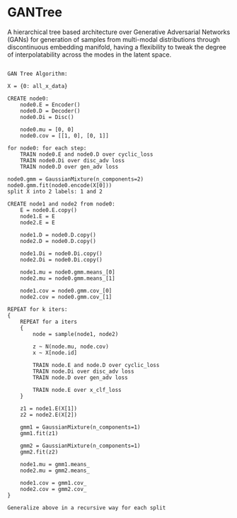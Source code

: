 # GANTree

A hierarchical tree based architecture over Generative Adversarial Networks (GANs) for generation of samples from multi-modal distributions through discontinuous embedding manifold, having a flexibility to tweak the degree of interpolatability across the modes in the latent space.

```

GAN Tree Algorithm:

X = {0: all_x_data}

CREATE node0:
    node0.E = Encoder()
    node0.D = Decoder()
    node0.Di = Disc()
    
    node0.mu = [0, 0]
    node0.cov = [[1, 0], [0, 1]]

for node0: for each step:
    TRAIN node0.E and node0.D over cyclic_loss
    TRAIN node0.Di over disc_adv loss
    TRAIN node0.D over gen_adv loss
   
node0.gmm = GaussianMixture(n_components=2)
node0.gmm.fit(node0.encode(X[0]))
split X into 2 labels: 1 and 2

CREATE node1 and node2 from node0:
    E = node0.E.copy()
    node1.E = E
    node2.E = E
    
    node1.D = node0.D.copy()
    node2.D = node0.D.copy()
    
    node1.Di = node0.Di.copy()
    node2.Di = node0.Di.copy()
    
    node1.mu = node0.gmm.means_[0]
    node2.mu = node0.gmm.means_[1]
    
    node1.cov = node0.gmm.cov_[0]
    node2.cov = node0.gmm.cov_[1]

REPEAT for k iters: 
{
    REPEAT for a iters 
    {
        node = sample(node1, node2)
        
        z ~ N(node.mu, node.cov)
        x ~ X[node.id]
        
        TRAIN node.E and node.D over cyclic_loss
        TRAIN node.Di over disc_adv loss
        TRAIN node.D over gen_adv loss
        
        TRAIN node.E over x_clf_loss
    }
    
    z1 = node1.E(X[1])
    z2 = node2.E(X[2])
    
    gmm1 = GaussianMixture(n_components=1)
    gmm1.fit(z1)
    
    gmm2 = GaussianMixture(n_components=1)
    gmm2.fit(z2)
    
    node1.mu = gmm1.means_
    node2.mu = gmm2.means_
    
    node1.cov = gmm1.cov_
    node2.cov = gmm2.cov_
}

Generalize above in a recursive way for each split
```